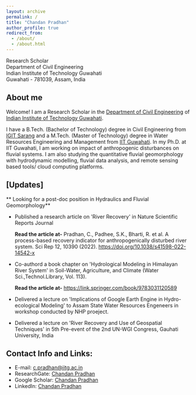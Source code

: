 ```yaml
---
layout: archive
permalink: /
title: "Chandan Pradhan"
author_profile: true
redirect_from: 
  - /about/
  - /about.html
---
```

Research Scholar <br/> 
Department of Civil Engineering <br/> 
Indian Institute of Technology Guwahati <br/> 
Guwahati - 781039, Assam, India <br/> 

## About me

Welcome! I am a Research Scholar in the [Department of Civil Engineering](https://iitg.ac.in/civil/site) of  [Indian Institute of Technology Guwahati](https://iitg.ac.in/).  

I have a B.Tech. (Bachelor of Technology) degree in Civil Engineering from [IGIT Sarang](https://igitsarang.ac.in/) and a M.Tech. (Master of Technology) degree in Water Resources Engineering and Management from [IIT Guwahati](https://iitg.ac.in/). In my Ph.D. at IIT Guwahati, I am working on impact of anthropogenic disturbances on fluvial systems. I am also studying the quantitative fluvial geomorphology with hydrodynamic modelling, fluvial data analysis, and remote sensing based tools/ cloud computing platforms.


## [Updates]

** Looking for a post-doc position in Hydraulics and Fluvial Geomorphology**

* Published a research article on 'River Recovery' in Nature Scientific Reports Journal

  **Read the article at-**
  Pradhan, C., Padhee, S.K., Bharti, R. et al. A process-based recovery indicator for anthropogenically disturbed river system. Sci Rep 12, 10390 (2022). https://doi.org/10.1038/s41598-022-14542-x
  
* Co-authord a book chapter on 'Hydrological Modeling in Himalayan River System' in Soil-Water, Agriculture, and Climate (Water Sci.,Technol.Library, Vol. 113).

  **Read the article at-**
 https://link.springer.com/book/9783031120589

* Delivered a lecture on 'Implications of Google Earth Engine in Hydro-ecological Modeling' to Assam State Water Resources Engeneers in workshop conducted by NHP proeject.
* Delivered a lecture on 'River Recovery and Use of Geospatial Techniques' in 5th Pre-event of the 2nd UN-WGI Congress, Gauhati University, India

## Contact Info and Links:
* E-mail: c.pradhan@iitg.ac.in
* ResearchGate: [Chandan Pradhan](https://www.researchgate.net/profile/Chandan_Pradhan5)
* Google Scholar: [Chandan Pradhan](https://scholar.google.co.in/citations?user=G_9zUzsAAAAJ&hl=en&oi=ao)
* LinkedIn: [Chandan Pradhan](https://www.linkedin.com/in/chandan-pradhan-a92b0326/) 

